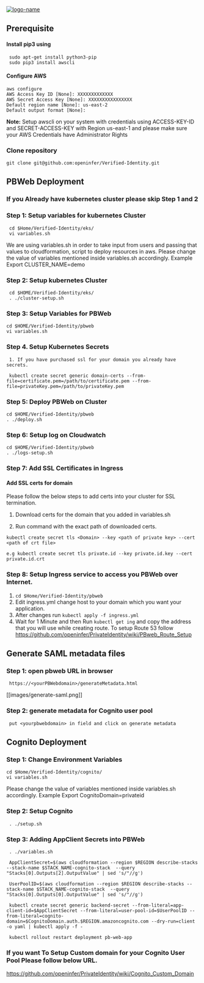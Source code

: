 [![logo-name](https://www.private.id/static_home/images/Private-Identity-Logo-1.png)](https://www.private.id/)


## Prerequisite


#### Install pip3 using 
     sudo apt-get install python3-pip
     sudo pip3 install awscli

#### Configure AWS
    aws configure 
    AWS Access Key ID [None]: XXXXXXXXXXXXX
    AWS Secret Access Key [None]: XXXXXXXXXXXXXXXX
    Default region name [None]: us-east-2
    Default output format [None]:
**Note:** Setup awscli on your system with credentials using ACCESS-KEY-ID and SECRET-ACCESS-KEY with Region us-east-1 and please make sure your AWS Credentials have Administrator Rights

### Clone repository

    git clone git@github.com:openinfer/Verified-Identity.git

## PBWeb Deployment

### If you Already have kubernetes cluster please skip Step 1 and 2

### Step 1: Setup variables for kubernetes Cluster

     cd $Home/Verified-Identity/eks/
     vi variables.sh

We are using variables.sh in order to take input from users and passing that values to cloudformation, 
script to deploy resources in aws.
Please change the value of variables mentioned inside variables.sh accordingly.
   Example Export CLUSTER_NAME=demo

### Step 2: Setup kubernetes Cluster
     cd $HOME/Verified-Identity/eks/
     . ./cluster-setup.sh

### Step 3: Setup Variables for PBWeb
    cd $HOME/Verified-Identity/pbweb
    vi variables.sh
     
### Step 4. Setup Kubernetes Secrets
     1. If you have purchased ssl for your domain you already have secrets.

     kubectl create secret generic domain-certs --from-file=certificate.pem=/path/to/certificate.pem --from-file=privateKey.pem=/path/to/privateKey.pem


### Step 5: Deploy PBWeb on Cluster
    cd $HOME/Verified-Identity/pbweb
    . ./deploy.sh

### Step 6: Setup log on Cloudwatch
    cd $HOME/Verified-Identity/pbweb
    . ./logs-setup.sh

### Step 7: Add SSL Certificates in Ingress

#### Add SSL certs for domain 

Please follow the below steps to add certs into your cluster for SSL termination.

1. Download certs for the domain that you added in variables.sh

2. Run command with the exact path of downloaded certs.

```kubectl create secret tls <Domain> --key <path of private key> --cert <path of crt file>``` 

    e.g kubectl create secret tls private.id --key private.id.key --cert private.id.crt

### Step 8: Setup Ingress service to access you PBWeb over Internet.

1. `cd $Home/Verified-Identity/pbweb`
2. Edit ingress.yml change host to your domain which you want your application.
3. After changes run `kubectl apply -f ingress.yml`
4. Wait for 1 Minute and then Run `kubectl get ing` and copy the address that you will use while creating route.
To setup Route 53 follow https://github.com/openinfer/PrivateIdentity/wiki/PBweb_Route_Setup

## Generate SAML metadata files

### Step 1: open pbweb URL in browser
     https://<yourPBWebdomain>/generateMetadata.html
    
[[images/generate-saml.png]]

### Step 2: generate metadata for Cognito user pool
     put <yourpbwebdomain> in field and click on generate metadata

## Cognito Deployment

### Step 1: Change Environment Variables
    cd $Home/Verified-Identity/cognito/
    vi variables.sh

Please change the value of variables mentioned inside variables.sh accordingly.
   Example Export CognitoDomain=privateid

### Step 2: Setup Cognito
     . ./setup.sh

### Step 3: Adding AppClient Secrets into PBWeb
     
     . ./variables.sh

     AppClientSecret=$(aws cloudformation --region $REGION describe-stacks --stack-name $STACK_NAME-cognito-stack  --query "Stacks[0].Outputs[2].OutputValue" | sed 's/"//g')
     
     UserPoolID=$(aws cloudformation --region $REGION describe-stacks --stack-name $STACK_NAME-cognito-stack  --query "Stacks[0].Outputs[0].OutputValue" | sed 's/"//g')
     
     kubectl create secret generic backend-secret --from-literal=app-client-id=$AppClientSecret --from-literal=user-pool-id=$UserPoolID --from-literal=cognito-domain=$CognitoDomain.auth.$REGION.amazoncognito.com --dry-run=client -o yaml | kubectl apply -f -
     
     kubectl rollout restart deployment pb-web-app

### If you want To Setup Custom domain for your Cognito User Pool Please follow below URL.
 https://github.com/openinfer/PrivateIdentity/wiki/Cognito_Custom_Domain
    




     


    

